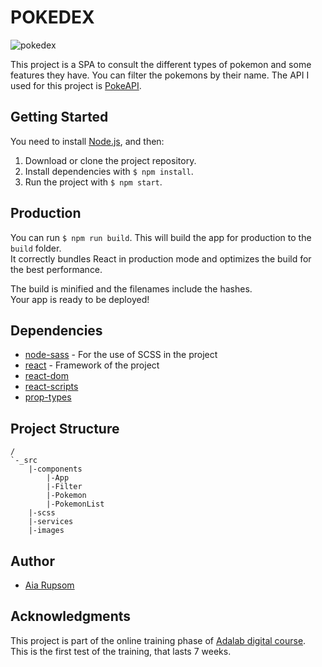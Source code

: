 # POKEDEX

![pokedex](docs/static/media/pokeball.png)

This project is a SPA to consult the different types of pokemon and some features they have. You can filter the pokemons by their name. The API I used for this project is [PokeAPI](https://pokeapi.co/).

## Getting Started

You need to install [Node.js](https://nodejs.org/), and then:

1. Download or clone the project repository.
2. Install dependencies with `$ npm install`.
3. Run the project with `$ npm start`.

## Production

You can run `$ npm run build`. This will build the app for production to the `build` folder.<br>
It correctly bundles React in production mode and optimizes the build for the best performance.

The build is minified and the filenames include the hashes.<br>
Your app is ready to be deployed!

## Dependencies

- [node-sass](https://www.npmjs.com/package/node-sass) - For the use of SCSS in the project
- [react](https://www.npmjs.com/package/react) - Framework of the project
- [react-dom](https://www.npmjs.com/package/react-dom)
- [react-scripts](https://www.npmjs.com/package/react-scripts)
- [prop-types](https://www.npmjs.com/package/prop-types)

## Project Structure

```
/
`-_src
    |-components
        |-App
        |-Filter
        |-Pokemon
        |-PokemonList
    |-scss
    |-services
    |-images
```

## Author

- [Aia Rupsom](https://www.linkedin.com/in/aia-rupsom/)

## Acknowledgments

This project is part of the online training phase of [Adalab digital course](https://adalab.es/). This is the first test of the training, that lasts 7 weeks.
